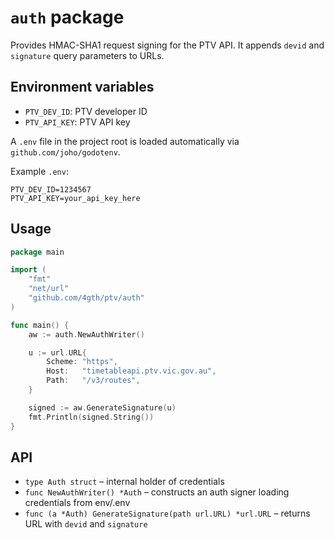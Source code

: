 # `auth` package

Provides HMAC-SHA1 request signing for the PTV API. It appends `devid` and `signature` query parameters to URLs.

## Environment variables

- `PTV_DEV_ID`: PTV developer ID
- `PTV_API_KEY`: PTV API key

A `.env` file in the project root is loaded automatically via `github.com/joho/godotenv`.

Example `.env`:

```env
PTV_DEV_ID=1234567
PTV_API_KEY=your_api_key_here
```

## Usage

```go
package main

import (
    "fmt"
    "net/url"
    "github.com/4gth/ptv/auth"
)

func main() {
    aw := auth.NewAuthWriter()

    u := url.URL{
        Scheme: "https",
        Host:   "timetableapi.ptv.vic.gov.au",
        Path:   "/v3/routes",
    }

    signed := aw.GenerateSignature(u)
    fmt.Println(signed.String())
}
```

## API

- `type Auth struct` – internal holder of credentials
- `func NewAuthWriter() *Auth` – constructs an auth signer loading credentials from env/.env
- `func (a *Auth) GenerateSignature(path url.URL) *url.URL` – returns URL with `devid` and `signature`
